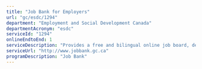 ```yaml
---
title: "Job Bank for Employers"
url: "gc/esdc/1294"
department: "Employment and Social Development Canada"
departmentAcronym: "esdc"
serviceId: "1294"
onlineEndtoEnd: 1
serviceDescription: "Provides a free and bilingual online job board, delivered in collaboration with all provinces and territories, to allow employers to post available job opportunities and find suitable workers."
serviceUrl: "http://www.jobbank.gc.ca"
programDescription: "Job Bank"
---
```

